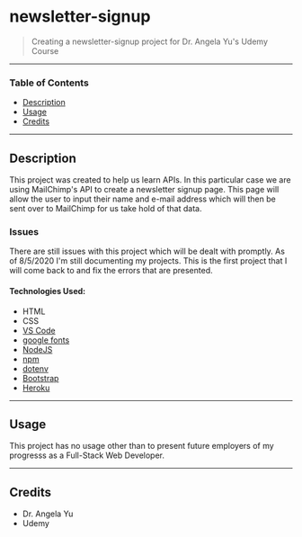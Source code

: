 # newsletter-signup

> Creating a newsletter-signup project for Dr. Angela Yu's Udemy Course
___

### Table of Contents

- [Description](#description)
- [Usage](#usage)
- [Credits](#credits)

___
## Description

This project was created to help us learn APIs. In this particular case we are using MailChimp's API to create a newsletter signup page. This page will allow the user to input their name and e-mail address which will then be sent over to MailChimp for us take hold of that data.

### Issues

There are still issues with this project which will be dealt with promptly. As of 8/5/2020 I'm still documenting my projects. This is the first project that I will come back to and fix the errors that are presented. 

#### Technologies Used:
- HTML
- CSS
- <a href="https://code.visualstudio.com">VS Code</a>
- <a href="https://fonts.google.com/">google fonts</a>
- <a href="https://nodejs.org/en/">NodeJS</a>
- <a href="https://www.npmjs.com/">npm</a>
- <a href="https://www.npmjs.com/package/dotenv">dotenv</a>
- <a href="https://getbootstrap.com/">Bootstrap</a>
- <a href="https://dashboard.heroku.com/apps">Heroku</a>

___
## Usage

This project has no usage other than to present future employers of my progresss as a Full-Stack Web Developer.

___
## Credits
- Dr. Angela Yu
- Udemy